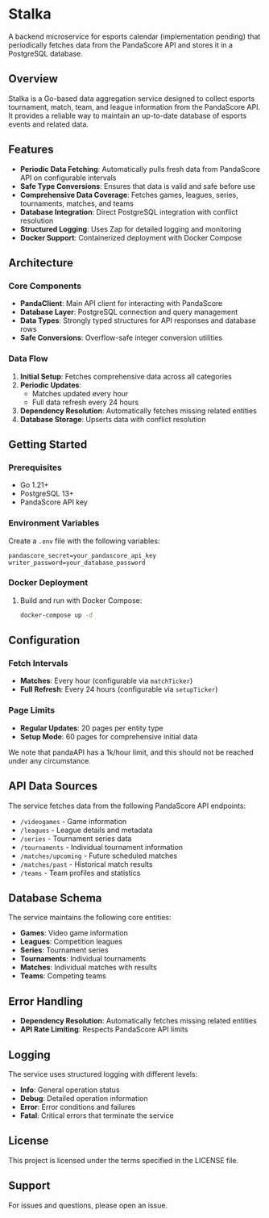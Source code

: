 # Stalka

A backend microservice for esports calendar (implementation pending) that periodically fetches data from the PandaScore API and stores it in a PostgreSQL database.

## Overview

Stalka is a Go-based data aggregation service designed to collect esports tournament, match, team, and league information from the PandaScore API. It provides a reliable way to maintain an up-to-date database of esports events and related data.

## Features

- **Periodic Data Fetching**: Automatically pulls fresh data from PandaScore API on configurable intervals
- **Safe Type Conversions**: Ensures that data is valid and safe before use
- **Comprehensive Data Coverage**: Fetches games, leagues, series, tournaments, matches, and teams
- **Database Integration**: Direct PostgreSQL integration with conflict resolution
- **Structured Logging**: Uses Zap for detailed logging and monitoring
- **Docker Support**: Containerized deployment with Docker Compose

## Architecture

### Core Components

- **PandaClient**: Main API client for interacting with PandaScore
- **Database Layer**: PostgreSQL connection and query management
- **Data Types**: Strongly typed structures for API responses and database rows
- **Safe Conversions**: Overflow-safe integer conversion utilities

### Data Flow

1. **Initial Setup**: Fetches comprehensive data across all categories
2. **Periodic Updates**:
   - Matches updated every hour
   - Full data refresh every 24 hours
3. **Dependency Resolution**: Automatically fetches missing related entities
4. **Database Storage**: Upserts data with conflict resolution

## Getting Started

### Prerequisites

- Go 1.21+
- PostgreSQL 13+
- PandaScore API key

### Environment Variables

Create a `.env` file with the following variables:

```env
pandascore_secret=your_pandascore_api_key
writer_password=your_database_password
```

### Docker Deployment

1. Build and run with Docker Compose:

   ```bash
   docker-compose up -d
   ```

## Configuration

### Fetch Intervals

- **Matches**: Every hour (configurable via `matchTicker`)
- **Full Refresh**: Every 24 hours (configurable via `setupTicker`)

### Page Limits

- **Regular Updates**: 20 pages per entity type
- **Setup Mode**: 60 pages for comprehensive initial data

We note that pandaAPI has a 1k/hour limit, and this should not be reached under any circumstance.

## API Data Sources

The service fetches data from the following PandaScore API endpoints:

- `/videogames` - Game information
- `/leagues` - League details and metadata
- `/series` - Tournament series data
- `/tournaments` - Individual tournament information
- `/matches/upcoming` - Future scheduled matches
- `/matches/past` - Historical match results
- `/teams` - Team profiles and statistics

## Database Schema

The service maintains the following core entities:

- **Games**: Video game information
- **Leagues**: Competition leagues
- **Series**: Tournament series
- **Tournaments**: Individual tournaments
- **Matches**: Individual matches with results
- **Teams**: Competing teams

## Error Handling

- **Dependency Resolution**: Automatically fetches missing related entities
- **API Rate Limiting**: Respects PandaScore API limits

## Logging

The service uses structured logging with different levels:

- **Info**: General operation status
- **Debug**: Detailed operation information
- **Error**: Error conditions and failures
- **Fatal**: Critical errors that terminate the service


## License

This project is licensed under the terms specified in the LICENSE file.

## Support

For issues and questions, please open an issue.
